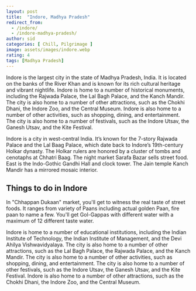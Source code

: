 ```yaml
---
layout: post
title:  "Indore, Madhya Pradesh"
redirect_from:
  - /indore/
  - /indore-madhya-pradesh/
author: sid
categories: [ Chill, Pilgrimage ]
image: assets/images/indore.webp
rating: 4
tags: [Madhya Pradesh]
---
```

Indore is the largest city in the state of Madhya Pradesh, India. It is located on the banks of the River Khan and is known for its rich cultural heritage and vibrant nightlife. Indore is home to a number of historical monuments, including the Rajwada Palace, the Lal Bagh Palace, and the Kanch Mandir. The city is also home to a number of other attractions, such as the Chokhi Dhani, the Indore Zoo, and the Central Museum. Indore is also home to a number of other activities, such as shopping, dining, and entertainment. The city is also home to a number of festivals, such as the Indore Utsav, the Ganesh Utsav, and the Kite Festival.

Indore is a city in west-central India. It’s known for the 7-story Rajwada Palace and the Lal Baag Palace, which date back to Indore’s 19th-century Holkar dynasty. The Holkar rulers are honored by a cluster of tombs and cenotaphs at Chhatri Baag. The night market Sarafa Bazar sells street food. East is the Indo-Gothic Gandhi Hall and clock tower. The Jain temple Kanch Mandir has a mirrored mosaic interior.

<h2>Things to do in Indore</h2>

In "Chhappan Dukaan" market, you'll get to witness the real taste of street foods. It ranges from variety of Paans including actual golden Paan, fire paan to name a few. You'll get Gol-Gappas with different water with a maximum of 12 different taste water.

Indore is home to a number of educational institutions, including the Indian Institute of Technology, the Indian Institute of Management, and the Devi Ahilya Vishwavidyalaya. The city is also home to a number of other attractions, such as the Lal Bagh Palace, the Rajwada Palace, and the Kanch Mandir. The city is also home to a number of other activities, such as shopping, dining, and entertainment. The city is also home to a number of other festivals, such as the Indore Utsav, the Ganesh Utsav, and the Kite Festival. Indore is also home to a number of other attractions, such as the Chokhi Dhani, the Indore Zoo, and the Central Museum.


<div class="pa-carousel-widget" style="width:100%; height:480px; display:none;"
  data-link="https://traveltriangle.com/blog/things-to-do-in-indore/"
  data-title="Indore, Madhya Pradesh"
  data-description="Chill, Pilgrimage, Street Food"
  data-delay="3">
<object data="https://lh3.googleusercontent.com/RM5w8hGgHGI-n6s_XEECSdGWx8W61looL7SAAYFoj3lgYKUmuySn-jCCcnT2-iG3aP_bvpcH8XM6k-lB_rlASOXJYYnbDeBuNhPWWHgm_3JdiXWWRgGgmc50LSfUmQIDxM13UrCG_n4=w960-rw-h720"></object>
  <object data="https://lh3.googleusercontent.com/_gNKFuoOCfQ7PLazEbp1rk_BLtsXX0nCMi3nYs6H3jGxkaPoZfcHoMNMVE0CU8lPQj0bYWx1IcGJadE5wQmZR7daFggZitNhcB_r2EfEOat4iAEjP1_rJ6vqdWmnWcO8dWNi95ajAu0=w960-rw-h720"></object>
  <object data="https://lh3.googleusercontent.com/EUYejIIBmrlZtn2olc8l3M_XUo3mJBNyE9-aCnPmAFIfdI5Jm_pV_X7muNeSEwaxOZ1KJxbnTouL8yPLaua45OhP7rcgT2Ep7MULj2O4YKCFrpn4U-uWKwNrC2t1sXwSUlzjM3U9dEo=w960-rw-h720"></object>
  <object data="https://lh3.googleusercontent.com/mDnp_LUUUfmEQQP2eGORpdKLljM_YR13f8RzdRAMo40FbakQK8BcILoasfw_mwHkysk7GdR2X3eVx6apwQpc447FJWmXLsZH8ic1qMqmQQ7F-Yq8enh3ECK-qx-W5It1Z7x1dDv8C-0=w960-rw-h720"></object>
  <object data="https://lh3.googleusercontent.com/WXqCxL-Z2mn1tQOGq8zlehKdtti4-6iojogjZgupik9Mzgr5jaGroYwYryl7QR5uocvyUYFe9Yg3xKIyxBpWbDGH1ousul93gsAAfBlXRaXfjNg7AZxNmrr8Pu5yxLojIUT1AEu70I8=w960-rw-h720"></object>
  <object data="https://lh3.googleusercontent.com/O2V2psEz9jdkVHDL7p6RhM1lH_tIBm8TZVMd2egqxEkh901sC3K8HUoRdRNt5fPrJxHO1rqr_VfbnK9vrzYTPc-e6yPniKI9nA7_Zfk6hEXrbYmkJyAfuba_XHAKTcwd7xjzDAX2X_A=w960-rw-h720"></object>
  <object data="https://lh3.googleusercontent.com/oatfYx1pLDnfGgPHydFxjabkbfugK1TGLqb2o8WEB5HNCnIPdS1oT_DEYWHz-4fWXuDmQxoFI4WqnHAwmwN8AEqWWDggXeD3Z9YgdW1dDPySGi9QckRqJSz25_rFdk377lTONksIlx4=w960-rw-h720"></object>
  <object data="https://lh3.googleusercontent.com/tSsELYb-zKFwQXRxstLHQ7vvdQd9ny_ONF2hi1fqmEdv23rKcjPWYVBwAZbmBvR1IQUL-D7_lGwFYAkZQu1GYmTOZL0Gb1u3Y0FcmyZuAKGlB8KewSISypO4y-F-N8Lip6PsXH0RLUw=w960-rw-h720"></object>
  <object data="https://lh3.googleusercontent.com/bN9HM73DxXPpFPEhYMiL8SrRL2A9HcX3sA5CWO4Y7gwKMX5Tzgh1qUBFlNB6JJ4974T3UPoMS8mM9QVHpa7vlcVvc4pa-ZChCfBhjli8rGCt_NE8ztIbYhSin8rG11Evvvw9qXbc8cc=w960-rw-h720"></object>
  <object data="https://lh3.googleusercontent.com/6LL5WV81FGWqPjkQ7kTDTFd2ezTLz1Pe0LEF3KQK_JqkYmiK7i75FuQzMn4DNCTFTEj760EwELXCGKDy_ZwpM1Je7aio7j25-A2akYCHI08-6xlqJtQQDwpivjuDYav-Km9OaJOiEZo=w960-rw-h720"></object>
  <object data="https://lh3.googleusercontent.com/47mrxLMtarcGwLCFxnsxl4vH-e7htv25G_XQipsUnBkGacjsUtBWuFfIkVRGg0tEGCtKtdu6rYaP0RJOlSQ0LJc6Dhiqm6K14h1J4yruwSps4WfvC0xY-WzRjDVTdVwnut2wwyJzrO0=w960-rw-h720"></object>
  <object data="https://lh3.googleusercontent.com/PovtfCUY3cnNiTPTI5-Y4FRgs9HxK2oPcfG2jy4FbzXNIdwIzk1pKpinoI2FvhI5Z8vEvmp1ufSLA8-Ye9oVY-Kmpdg8DYnCU0jxJhBVi3VePyP3JYCHCAAfXAkmogbzHUJ3wfL23aY=w960-rw-h720"></object>
</div>
